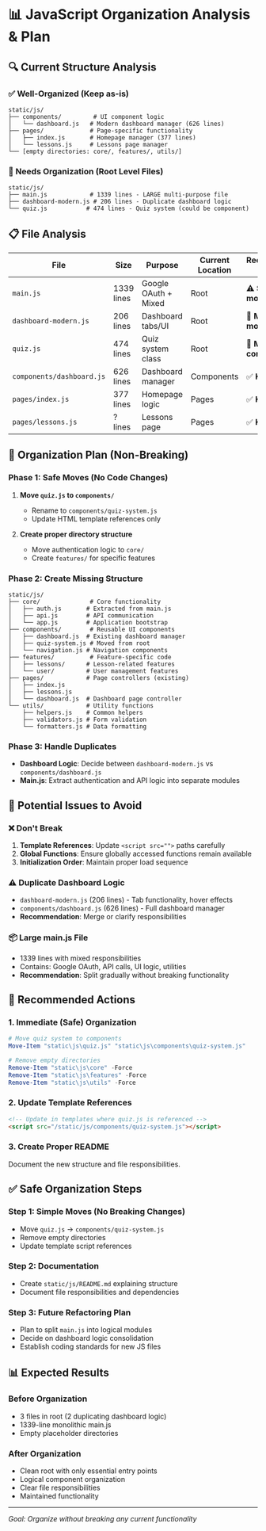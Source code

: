 # 📊 JavaScript Organization Analysis & Plan

## 🔍 **Current Structure Analysis**

### **✅ Well-Organized (Keep as-is)**
```
static/js/
├── components/         # UI component logic
│   └── dashboard.js   # Modern dashboard manager (626 lines)
├── pages/             # Page-specific functionality  
│   ├── index.js       # Homepage manager (377 lines)
│   └── lessons.js     # Lessons page manager
└── [empty directories: core/, features/, utils/]
```

### **🔄 Needs Organization (Root Level Files)**
```
static/js/
├── main.js            # 1339 lines - LARGE multi-purpose file
├── dashboard-modern.js # 206 lines - Duplicate dashboard logic
└── quiz.js           # 474 lines - Quiz system (could be component)
```

## 📋 **File Analysis**

| File | Size | Purpose | Current Location | Recommended Action |
|------|------|---------|------------------|-------------------|
| `main.js` | 1339 lines | Google OAuth + Mixed | Root | ⚠️ **Split into modules** |
| `dashboard-modern.js` | 206 lines | Dashboard tabs/UI | Root | 🔄 **Merge or move** |
| `quiz.js` | 474 lines | Quiz system class | Root | 🚚 **Move to components** |
| `components/dashboard.js` | 626 lines | Dashboard manager | Components | ✅ **Keep** |
| `pages/index.js` | 377 lines | Homepage logic | Pages | ✅ **Keep** |
| `pages/lessons.js` | ? lines | Lessons page | Pages | ✅ **Keep** |

## 🎯 **Organization Plan (Non-Breaking)**

### **Phase 1: Safe Moves (No Code Changes)**
1. **Move `quiz.js` to `components/`**
   - Rename to `components/quiz-system.js`
   - Update HTML template references only

2. **Create proper directory structure**
   - Move authentication logic to `core/`
   - Create `features/` for specific features

### **Phase 2: Create Missing Structure**
```
static/js/
├── core/              # Core functionality
│   ├── auth.js       # Extracted from main.js
│   ├── api.js        # API communication
│   └── app.js        # Application bootstrap
├── components/        # Reusable UI components
│   ├── dashboard.js  # Existing dashboard manager
│   ├── quiz-system.js # Moved from root
│   └── navigation.js # Navigation components  
├── features/          # Feature-specific code
│   ├── lessons/      # Lesson-related features
│   └── user/         # User management features
├── pages/            # Page controllers (existing)
│   ├── index.js
│   ├── lessons.js
│   └── dashboard.js  # Dashboard page controller
└── utils/            # Utility functions
    ├── helpers.js    # Common helpers
    ├── validators.js # Form validation
    └── formatters.js # Data formatting
```

### **Phase 3: Handle Duplicates**
- **Dashboard Logic**: Decide between `dashboard-modern.js` vs `components/dashboard.js`
- **Main.js**: Extract authentication and API logic into separate modules

## 🚨 **Potential Issues to Avoid**

### **❌ Don't Break**
1. **Template References**: Update `<script src="">` paths carefully
2. **Global Functions**: Ensure globally accessed functions remain available
3. **Initialization Order**: Maintain proper load sequence

### **⚠️ Duplicate Dashboard Logic**
- `dashboard-modern.js` (206 lines) - Tab functionality, hover effects
- `components/dashboard.js` (626 lines) - Full dashboard manager
- **Recommendation**: Merge or clarify responsibilities

### **📦 Large main.js File**
- 1339 lines with mixed responsibilities
- Contains: Google OAuth, API calls, UI logic, utilities
- **Recommendation**: Split gradually without breaking functionality

## 🎯 **Recommended Actions**

### **1. Immediate (Safe) Organization**
```powershell
# Move quiz system to components
Move-Item "static\js\quiz.js" "static\js\components\quiz-system.js"

# Remove empty directories
Remove-Item "static\js\core" -Force
Remove-Item "static\js\features" -Force  
Remove-Item "static\js\utils" -Force
```

### **2. Update Template References**
```html
<!-- Update in templates where quiz.js is referenced -->
<script src="/static/js/components/quiz-system.js"></script>
```

### **3. Create Proper README**
Document the new structure and file responsibilities.

## ✅ **Safe Organization Steps**

### **Step 1: Simple Moves (No Breaking Changes)**
- Move `quiz.js` → `components/quiz-system.js`
- Remove empty directories
- Update template script references

### **Step 2: Documentation**
- Create `static/js/README.md` explaining structure
- Document file responsibilities and dependencies

### **Step 3: Future Refactoring Plan**
- Plan to split `main.js` into logical modules
- Decide on dashboard logic consolidation
- Establish coding standards for new JS files

## 📊 **Expected Results**

### **Before Organization**
- 3 files in root (2 duplicating dashboard logic)
- 1339-line monolithic main.js
- Empty placeholder directories

### **After Organization**
- Clean root with only essential entry points
- Logical component organization
- Clear file responsibilities
- Maintained functionality

---

*Goal: Organize without breaking any current functionality*
